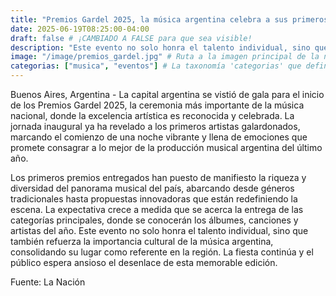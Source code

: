 ```yaml
---
title: "Premios Gardel 2025, la música argentina celebra a sus primeros grandes ganadores."
date: 2025-06-19T08:25:00-04:00
draft: false # ¡CAMBIADO A FALSE para que sea visible!
description: "Este evento no solo honra el talento individual, sino que también refuerza la importancia cultural de la música argentina."
image: "/image/premios_gardel.jpg" # Ruta a la imagen principal de la noticia
categorias: ["musica", "eventos"] # La taxonomía 'categorias' que definimos en hugo.toml
---
```

Buenos Aires, Argentina - La capital argentina se vistió de gala para el inicio de los Premios Gardel 2025, la ceremonia más importante de la música nacional, donde la excelencia artística es reconocida y celebrada. La jornada inaugural ya ha revelado a los primeros artistas galardonados, marcando el comienzo de una noche vibrante y llena de emociones que promete consagrar a lo mejor de la producción musical argentina del último año.

Los primeros premios entregados han puesto de manifiesto la riqueza y diversidad del panorama musical del país, abarcando desde géneros tradicionales hasta propuestas innovadoras que están redefiniendo la escena. La expectativa crece a medida que se acerca la entrega de las categorías principales, donde se conocerán los álbumes, canciones y artistas del año. Este evento no solo honra el talento individual, sino que también refuerza la importancia cultural de la música argentina, consolidando su lugar como referente en la región. La fiesta continúa y el público espera ansioso el desenlace de esta memorable edición.

Fuente: La Nación